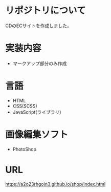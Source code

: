# リポジトリについて
CDのECサイトを作成しました。

# 実装内容
* マークアップ部分のみ作成

# 言語
* HTML
* CSS(SCSS)
* JavaScript(ライブラリ)

# 画像編集ソフト
* PhotoShop

# URL
https://a2o23rhgojn3.github.io/shop/index.html

